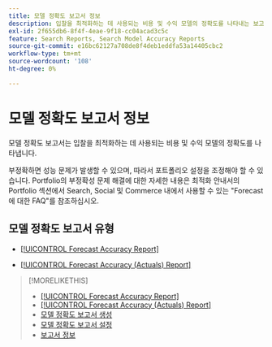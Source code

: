 ```yaml
---
title: 모델 정확도 보고서 정보
description: 입찰을 최적화하는 데 사용되는 비용 및 수익 모델의 정확도를 나타내는 보고서에 대해 알아봅니다.
exl-id: 2f655db6-8f4f-4eae-9f18-cc04acad3c5c
feature: Search Reports, Search Model Accuracy Reports
source-git-commit: e16bc62127a708de8f4deb1eddfa53a14405cbc2
workflow-type: tm+mt
source-wordcount: '108'
ht-degree: 0%

---
```


# 모델 정확도 보고서 정보

모델 정확도 보고서는 입찰을 최적화하는 데 사용되는 비용 및 수익 모델의 정확도를 나타냅니다.

부정확하면 성능 문제가 발생할 수 있으며, 따라서 포트폴리오 설정을 조정해야 할 수 있습니다. Portfolio의 부정확성 문제 해결에 대한 자세한 내용은 최적화 안내서의 Portfolio 섹션에서 Search, Social 및 Commerce 내에서 사용할 수 있는 &quot;Forecast에 대한 FAQ&quot;를 참조하십시오.<!-- verify convention for referencing Optimization Guide here -->

## 모델 정확도 보고서 유형

* [[!UICONTROL Forecast Accuracy Report]](forecast-accuracy-report.md)

* [[!UICONTROL Forecast Accuracy (Actuals) Report]](forecast-accuracy-actuals-report.md)

>[!MORELIKETHIS]
>
>* [[!UICONTROL Forecast Accuracy Report]](forecast-accuracy-report.md)
>* [[!UICONTROL Forecast Accuracy (Actuals) Report]](forecast-accuracy-actuals-report.md)
>* [모델 정확도 보고서 생성](model-accuracy-report-generate.md)
>* [모델 정확도 보고서 설정](/help/search-social-commerce/reports/management/model-accuracy/model-accuracy-report-settings.md)
>* [보고서 정보](/help/search-social-commerce/reports/report-about.md)

